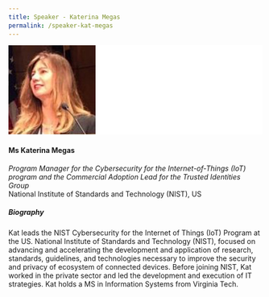 ```yaml
---
title: Speaker - Katerina Megas
permalink: /speaker-kat-megas
---
```

![Katerina Megas](/images/speakers/Megas-Katerina.jpg)

#### **Ms Katerina Megas**

*Program Manager for the Cybersecurity for the Internet-of-Things (IoT) program and the Commercial Adoption Lead for the Trusted Identities Group*  
National Institute of Standards and Technology (NIST), US

##### **Biography**

Kat leads the NIST Cybersecurity for the Internet of Things (IoT) Program at the US. National Institute of Standards and Technology (NIST), focused on advancing and accelerating the development and application of research, standards, guidelines, and technologies necessary to improve the security and privacy of ecosystem of connected devices. Before joining NIST, Kat worked in the private sector and led the development and execution of IT strategies. Kat holds a MS in Information Systems from Virginia Tech.